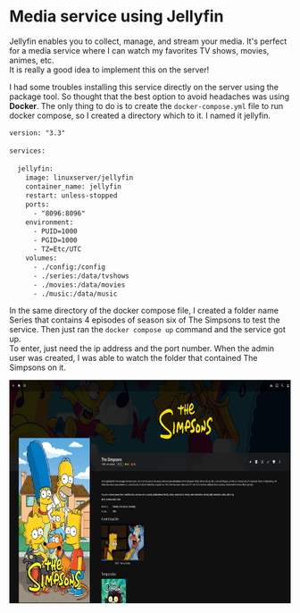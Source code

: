 # Media service using Jellyfin
Jellyfin enables you to collect, manage, and stream your media. It's perfect for a media service where I can watch my favorites TV shows, movies, animes, etc.
<br>It is really a good idea to implement this on the server!


I had some troubles installing this service directly on the server using the package tool. So thought that the best option to avoid headaches was using **Docker**.
The only thing to do is to create the `docker-compose.yml` file to run docker compose, so I created a directory which to it. I named it jellyfin.
``` 
version: "3.3"

services:

  jellyfin:
    image: linuxserver/jellyfin
    container_name: jellyfin
    restart: unless-stopped 
    ports:
      - "8096:8096"
    environment:
      - PUID=1000
      - PGID=1000
      - TZ=Etc/UTC
    volumes:
      - ./config:/config
      - ./series:/data/tvshows  
      - ./movies:/data/movies   
      - ./music:/data/music
``` 
In the same directory of the docker compose file, I created a folder name Series that contains 4 episodes of season six of The Simpsons to test the service.
Then just ran the `docker compose up` command and the service got up. <br>To enter, just need the ip address and the port number. When the admin user was created, I was able to watch the folder that contained The Simpsons on it.

<img src="images/home-jellyfin.PNG" width=600 height=400>